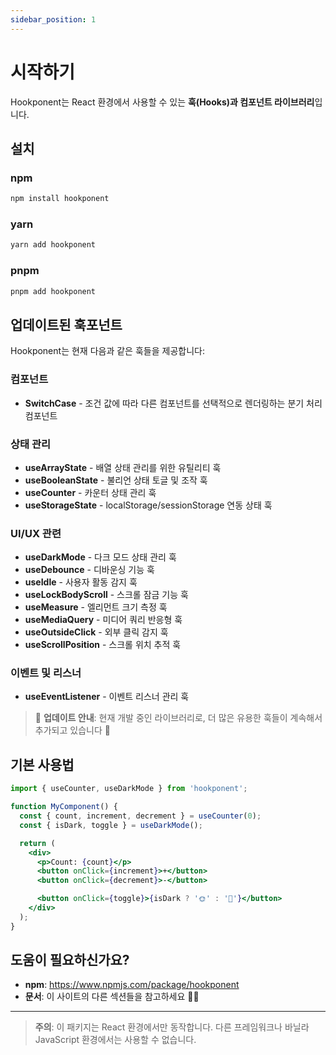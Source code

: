 ```yaml
---
sidebar_position: 1
---
```


# 시작하기

Hookponent는 React 환경에서 사용할 수 있는 **훅(Hooks)과 컴포넌트 라이브러리**입니다.

## 설치

### npm

```bash
npm install hookponent
```

### yarn

```bash
yarn add hookponent
```

### pnpm

```bash
pnpm add hookponent
```

## 업데이트된 훅포넌트

Hookponent는 현재 다음과 같은 훅들을 제공합니다:

### 컴포넌트

- **SwitchCase** - 조건 값에 따라 다른 컴포넌트를 선택적으로 렌더링하는 분기 처리 컴포넌트

### 상태 관리

- **useArrayState** - 배열 상태 관리를 위한 유틸리티 훅
- **useBooleanState** - 불리언 상태 토글 및 조작 훅
- **useCounter** - 카운터 상태 관리 훅
- **useStorageState** - localStorage/sessionStorage 연동 상태 훅

### UI/UX 관련

- **useDarkMode** - 다크 모드 상태 관리 훅
- **useDebounce** - 디바운싱 기능 훅
- **useIdle** - 사용자 활동 감지 훅
- **useLockBodyScroll** - 스크롤 잠금 기능 훅
- **useMeasure** - 엘리먼트 크기 측정 훅
- **useMediaQuery** - 미디어 쿼리 반응형 훅
- **useOutsideClick** - 외부 클릭 감지 훅
- **useScrollPosition** - 스크롤 위치 추적 훅

### 이벤트 및 리스너

- **useEventListener** - 이벤트 리스너 관리 훅

> 📢 **업데이트 안내**: 현재 개발 중인 라이브러리로, 더 많은 유용한 훅들이 계속해서 추가되고 있습니다 🚀

## 기본 사용법

```jsx
import { useCounter, useDarkMode } from 'hookponent';

function MyComponent() {
  const { count, increment, decrement } = useCounter(0);
  const { isDark, toggle } = useDarkMode();

  return (
    <div>
      <p>Count: {count}</p>
      <button onClick={increment}>+</button>
      <button onClick={decrement}>-</button>

      <button onClick={toggle}>{isDark ? '🌞' : '🌙'}</button>
    </div>
  );
}
```

## 도움이 필요하신가요?

- **npm**: https://www.npmjs.com/package/hookponent
- **문서**: 이 사이트의 다른 섹션들을 참고하세요 🙇‍♀️

---

> **주의**: 이 패키지는 React 환경에서만 동작합니다. 다른 프레임워크나 바닐라 JavaScript 환경에서는 사용할 수 없습니다.
